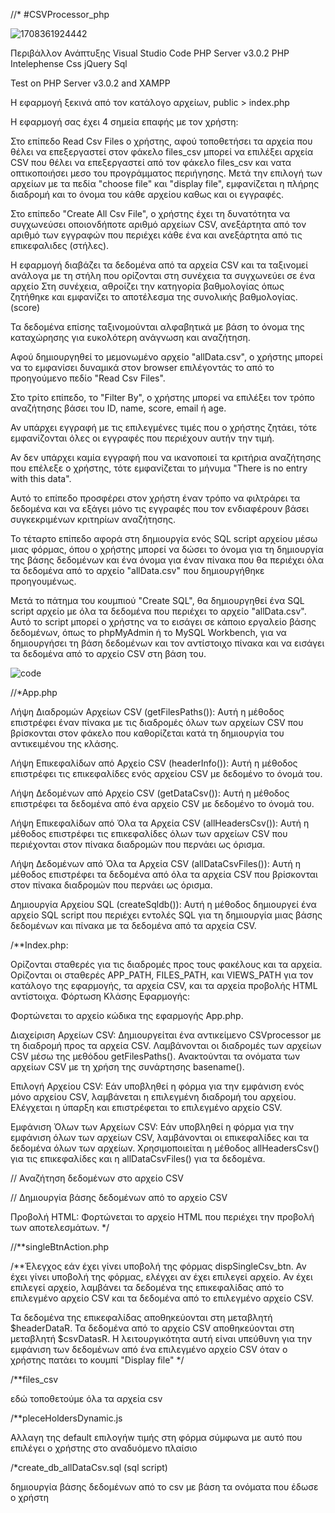 //*
#CSVProcessor_php

![1708361924442](https://github.com/Constadin/CSVProcessor_php/assets/114903866/2c42e445-8960-4106-b9b5-1de2567f41a7)

Περιβάλλον Ανάπτυξης
Visual Studio Code
PHP Server v3.0.2
PHP Intelephense
Css
jQuery
Sql

Test on PHP Server v3.0.2 and  XAMPP

Η εφαρμογή ξεκινά από τον κατάλογο αρχείων, 
public > index.php

Η εφαρμογή σας έχει 4 σημεία επαφής με τον χρήστη:

Στο επίπεδο  Read Csv Files
ο χρήστης, αφού τοποθετήσει τα αρχεία που θέλει να επεξεργαστεί στον φάκελο files_csv μπορεί να επιλέξει αρχεία CSV που θέλει να επεξεργαστεί από τον φάκελο files_csv και νατα οπτικοποιήσει μεσο του προγράμματος περιήγησης. Μετά την επιλογή των αρχείων με τα πεδία "choose file" και "display file", εμφανίζεται η πλήρης διαδρομή και το όνομα του κάθε αρχείου καθως και οι εγγραφές.


Στο επίπεδο "Create All Csv File", ο χρήστης έχει τη δυνατότητα να συγχωνεύσει οποιονδήποτε αριθμό αρχείων CSV, ανεξάρτητα από τον αριθμό των εγγραφών που περιέχει κάθε ένα και ανεξάρτητα από τις επικεφαλιδες (στήλες).

Η εφαρμογή διαβάζει  τα δεδομένα από τα αρχεία CSV και τα ταξινομεί ανάλογα με τη στήλη που ορίζονται στη συνέχεια τα συγχωνεύει σε ένα αρχείο Στη συνέχεια, αθροίζει την κατηγορία βαθμολογίας όπως ζητήθηκε και εμφανίζει το αποτέλεσμα της συνολικής βαθμολογίας.(score)

Τα δεδομένα επίσης ταξινομούνται αλφαβητικά με βάση το όνομα της καταχώρησης για ευκολότερη ανάγνωση και αναζήτηση.

Αφού δημιουργηθεί το μεμονωμένο αρχείο "allData.csv", ο χρήστης μπορεί να το εμφανίσει δυναμικά στον browser επιλέγοντάς το από το προηγούμενο πεδίο "Read Csv Files".


Στο τρίτο επίπεδο, το "Filter By", ο χρήστης μπορεί να επιλέξει τον τρόπο αναζήτησης βάσει του ID, name, score, email ή age.

Αν υπάρχει εγγραφή με τις επιλεγμένες τιμές που ο χρήστης ζητάει, τότε εμφανίζονται όλες οι εγγραφές που περιέχουν αυτήν την τιμή.

Αν δεν υπάρχει καμία εγγραφή που να ικανοποιεί τα κριτήρια αναζήτησης που επέλεξε ο χρήστης, τότε εμφανίζεται το μήνυμα "There is no entry with this data".

Αυτό το επίπεδο προσφέρει στον χρήστη έναν τρόπο να φιλτράρει τα δεδομένα και να εξάγει μόνο τις εγγραφές που τον ενδιαφέρουν βάσει συγκεκριμένων κριτηρίων αναζήτησης.

Το τέταρτο επίπεδο αφορά στη δημιουργία ενός SQL script αρχείου μέσω μιας φόρμας, όπου ο χρήστης μπορεί να δώσει το όνομα για τη δημιουργία της βάσης δεδομένων και ένα όνομα για έναν πίνακα που θα περιέχει όλα τα δεδομένα από το αρχείο "allData.csv" που δημιουργήθηκε προηγουμένως.

Μετά το πάτημα του κουμπιού "Create SQL", θα δημιουργηθεί ένα SQL script αρχείο με όλα τα δεδομένα που περιέχει το αρχείο "allData.csv". Αυτό το script μπορεί ο χρήστης να το εισάγει σε κάποιο εργαλείο βάσης δεδομένων, όπως το phpMyAdmin ή το MySQL Workbench, για να δημιουργήσει τη βάση δεδομένων και τον αντίστοιχο πίνακα και να εισάγει τα δεδομένα από το αρχείο CSV στη βάση του.

![code](https://github.com/Constadin/CSVProcessor_php/assets/114903866/3c3bae95-9bf0-4492-ab48-37055009e576)


//*App.php

Λήψη Διαδρομών Αρχείων CSV (getFilesPaths()): Αυτή η μέθοδος επιστρέφει έναν πίνακα με τις διαδρομές όλων των αρχείων CSV που βρίσκονται στον φάκελο που καθορίζεται κατά τη δημιουργία του αντικειμένου της κλάσης.

Λήψη Επικεφαλίδων από Αρχείο CSV (headerInfo()): Αυτή η μέθοδος επιστρέφει τις επικεφαλίδες ενός αρχείου CSV με δεδομένο το όνομά του.

Λήψη Δεδομένων από Αρχείο CSV (getDataCsv()): Αυτή η μέθοδος επιστρέφει τα δεδομένα από ένα αρχείο CSV με δεδομένο το όνομά του.

Λήψη Επικεφαλίδων από Όλα τα Αρχεία CSV (allHeadersCsv()): Αυτή η μέθοδος επιστρέφει τις επικεφαλίδες όλων των αρχείων CSV που περιέχονται στον πίνακα διαδρομών που περνάει ως όρισμα.

Λήψη Δεδομένων από Όλα τα Αρχεία CSV (allDataCsvFiles()): Αυτή η μέθοδος επιστρέφει τα δεδομένα από όλα τα αρχεία CSV που βρίσκονται στον πίνακα διαδρομών που περνάει ως όρισμα.

Δημιουργία Αρχείου SQL (createSqldb()): Αυτή η μέθοδος δημιουργεί ένα αρχείο SQL script που περιέχει εντολές SQL για τη δημιουργία μιας βάσης δεδομένων και πίνακα με  τα δεδομένα από τα αρχεία CSV.

/**Index.php:

Ορίζονται σταθερές για τις διαδρομές προς τους φακέλους και τα αρχεία.
Ορίζονται οι σταθερές APP_PATH, FILES_PATH, και VIEWS_PATH για τον κατάλογο της εφαρμογής, τα αρχεία CSV, και τα αρχεία προβολής HTML αντίστοιχα.
Φόρτωση Κλάσης Εφαρμογής:

Φορτώνεται το αρχείο κώδικα της εφαρμογής App.php.

Διαχείριση Αρχείων CSV:
Δημιουργείται ένα αντικείμενο CSVprocessor με τη διαδρομή προς τα αρχεία CSV.
Λαμβάνονται οι διαδρομές των αρχείων CSV μέσω της μεθόδου getFilesPaths().
Ανακτούνται τα ονόματα των αρχείων CSV με τη χρήση της συνάρτησης basename().

Επιλογή Αρχείου CSV:
Εάν υποβληθεί η φόρμα για την εμφάνιση ενός μόνο αρχείου CSV, λαμβάνεται η επιλεγμένη διαδρομή του αρχείου.
Ελέγχεται η ύπαρξη και επιστρέφεται το επιλεγμένο αρχείο CSV.

Εμφάνιση Όλων των Αρχείων CSV:
Εάν υποβληθεί η φόρμα για την εμφάνιση όλων των αρχείων CSV, λαμβάνονται οι επικεφαλίδες και τα δεδομένα όλων των αρχείων.
Χρησιμοποιείται η μέθοδος allHeadersCsv() για τις επικεφαλίδες και η allDataCsvFiles() για τα δεδομένα.


// Αναζήτηση δεδομένων στο αρχείο CSV

// Δημιουργία βάσης δεδομένων από το αρχείο CSV

Προβολή HTML:
Φορτώνεται το αρχείο HTML που περιέχει την προβολή των αποτελεσμάτων. */


//**singleBtnAction.php

/**Έλεγχος εάν έχει γίνει υποβολή της φόρμας dispSingleCsv_btn.
Αν έχει γίνει υποβολή της φόρμας, ελέγχει αν έχει επιλεγεί αρχείο.
Αν έχει επιλεγεί αρχείο, λαμβάνει τα δεδομένα της επικεφαλίδας από το επιλεγμένο αρχείο CSV και τα δεδομένα από το επιλεγμένο αρχείο CSV.

Τα δεδομένα της επικεφαλίδας αποθηκεύονται στη μεταβλητή $headerDataR.
Τα δεδομένα από το αρχείο CSV αποθηκεύονται στη μεταβλητή $csvDatasR.
Η λειτουργικότητα αυτή είναι υπεύθυνη για την εμφάνιση των δεδομένων από ένα επιλεγμένο αρχείο CSV όταν ο χρήστης πατάει το κουμπί "Display file" */

/**files_csv 

εδώ τοποθετούμε όλa τα αρχεία csv

/**pleceHoldersDynamic.js

Αλλαγη της default επιλογήw τιμής στη φόρμα σύμφωνα με αυτό που επιλέγει ο χρήστης στο αναδυόμενο πλαίσιο

/*create_db_allDataCsv.sql (sql script)

δημιουργία βάσης δεδομένων από το csv με βάση τα ονόματα που έδωσε ο χρήστη
